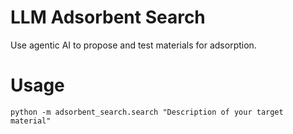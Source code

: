 LLM Adsorbent Search
====================
Use agentic AI to propose and test materials for adsorption.


Usage
=====
`python -m adsorbent_search.search "Description of your target material"`
